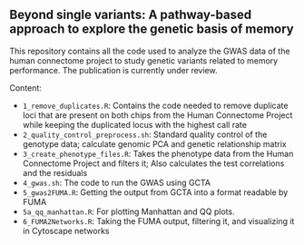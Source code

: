 ## Beyond single variants: A pathway-based approach to explore the genetic basis of memory

This repository contains all the code used to analyze the GWAS data of the human connectome project to study genetic variants related to memory performance. 
The publication is currently under review.

Content:
* ```1_remove_duplicates.R```: Contains the code needed to remove duplicate loci that are present on both chips from the Human Connectome Project while keeping the duplicated locus with the highest call rate
* ```2_quality_control_preprocess.sh```: Standard quality control of the genotype data; calculate genomic PCA and genetic relationship matrix
* ```3_create_phenotype_files.R```: Takes the phenotype data from the Human Connectome Project and filters it; Also calculates the test correlations and the residuals
* ```4_gwas.sh```: The code to run the GWAS using GCTA
* ```5_gwas2FUMA.R```: Getting the output from GCTA into a format readable by FUMA
* ```5a_qq_manhattan.R```: For plotting Manhattan and QQ plots.
* ```6_FUMA2Networks.R```: Taking the FUMA output, filtering it, and visualizing it in Cytoscape networks
